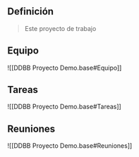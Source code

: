 ## Definición

> Este proyecto de trabajo

## Equipo

![[DDBB Proyecto Demo.base#Equipo]]

## Tareas
![[DDBB Proyecto Demo.base#Tareas]]

## Reuniones
![[DDBB Proyecto Demo.base#Reuniones]]